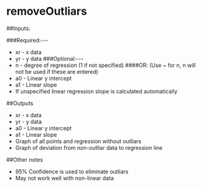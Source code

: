 # removeOutliars

##Inputs:

###Required:---
   * xr - x data
   * yr - y data
###Optional:---
   * n - degree of regression (1 if not specified)
####OR: (Use ~ for n, n will not be used if these are entered)
   * a0 - Linear y intercept 
   * a1 - Linear slope
   * If unspecified linear regression slope is calculated automatically

##Outputs
   * xr - x data
   * yr - y data
   * a0 - Linear y intercept 
   * a1 - Linear slope
   * Graph of all points and regression without outliars
   * Graph of deviation from non-outliar data to regression line

##Other notes
   * 95% Confidence is used to eliminate outliars
   * May not work well with non-linear data
